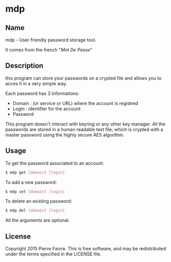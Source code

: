 mdp
===

## Name
mdp - User friendly password storage tool.

It comes from the french "*Mot De Passe*"

## Description
this program can store your passwords on a crypted file and allows you to acces
it in a very simple way.

Each password has 3 informations:
* Domain : (or service or URL) where the account is registred
* Login : identifier for the account
* Password

This program doesn't interact with keyring or any other key manager.
All the passwords are stored in a human readable text file; which is crypted
with a master password using the highly secure AES algorithm.

## Usage
To get the password associated to an account:
```sh
$ mdp get [domain] [login]
```

To add a new password:
```sh
$ mdp set [domain] [login]
```

To delete an existing password:
```sh
$ mdp del [domain] [login]
```

All the arguments are optional.

## License
Copyright 2015 Pierre Faivre. This is free software, and may be redistributed
under the terms specified in the LICENSE file.

